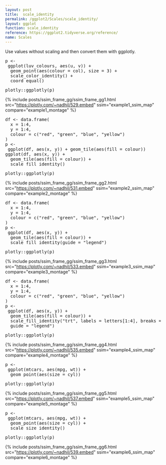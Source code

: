 ```yaml
---
layout: post
title:  scale_identity
permalink: /ggplot2/Scales/scale_identity/
layout: ggplot
function: scale_identity
reference: https://ggplot2.tidyverse.org/reference/
name: Scales
---
```


Use values without scaling and then convert them with ggplotly.








<pre class="mcode">
p <-    
 ggplot(luv_colours, aes(u, v)) +
  geom_point(aes(colour = col), size = 3) +
  scale_color_identity() +
  coord_equal()
</pre>


<pre class="mcode">
plotly::ggplotly(p)
</pre>

{% include posts/ssim_frame_gg/ssim_frame_gg1.html src="https://plotly.com/~nadhil/529.embed" ssim="example1_ssim_map" compare="example1_montage" %}







<pre class="mcode">
df <- data.frame(
  x = 1:4,
  y = 1:4,
  colour = c("red", "green", "blue", "yellow")
)
p <-    
 ggplot(df, aes(x, y)) + geom_tile(aes(fill = colour))
ggplot(df, aes(x, y)) +
  geom_tile(aes(fill = colour)) +
  scale_fill_identity()
</pre>


<pre class="mcode">
plotly::ggplotly(p)
</pre>

{% include posts/ssim_frame_gg/ssim_frame_gg2.html src="https://plotly.com/~nadhil/531.embed" ssim="example2_ssim_map" compare="example2_montage" %}







<pre class="mcode">
df <- data.frame(
  x = 1:4,
  y = 1:4,
  colour = c("red", "green", "blue", "yellow")
)
p <-    
 ggplot(df, aes(x, y)) +
  geom_tile(aes(fill = colour)) +
  scale_fill_identity(guide = "legend")
</pre>


<pre class="mcode">
plotly::ggplotly(p)
</pre>

{% include posts/ssim_frame_gg/ssim_frame_gg3.html src="https://plotly.com/~nadhil/533.embed" ssim="example3_ssim_map" compare="example3_montage" %}






<pre class="mcode">
df <- data.frame(
  x = 1:4,
  y = 1:4,
  colour = c("red", "green", "blue", "yellow")
)
p <-    
 ggplot(df, aes(x, y)) +
  geom_tile(aes(fill = colour)) +
  scale_fill_identity("trt", labels = letters[1:4], breaks = df$colour,
  guide = "legend")
</pre>


<pre class="mcode">
plotly::ggplotly(p)
</pre>

{% include posts/ssim_frame_gg/ssim_frame_gg4.html src="https://plotly.com/~nadhil/535.embed" ssim="example4_ssim_map" compare="example4_montage" %}







<pre class="mcode">
p <-    
 ggplot(mtcars, aes(mpg, wt)) +
  geom_point(aes(size = cyl))
</pre>


<pre class="mcode">
plotly::ggplotly(p)
</pre>

{% include posts/ssim_frame_gg/ssim_frame_gg5.html src="https://plotly.com/~nadhil/537.embed" ssim="example5_ssim_map" compare="example5_montage" %}







<pre class="mcode">
p <-    
 ggplot(mtcars, aes(mpg, wt)) +
  geom_point(aes(size = cyl)) +
  scale_size_identity()
</pre>


<pre class="mcode">
plotly::ggplotly(p)
</pre>
{% include posts/ssim_frame_gg/ssim_frame_gg6.html src="https://plotly.com/~nadhil/539.embed" ssim="example6_ssim_map" compare="example6_montage" %}


